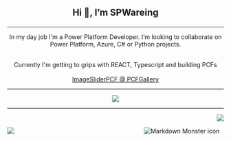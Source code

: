## <p align="center" >Hi 👋, I’m SPWareing   </p>                                          

--- 


<p align="center">In my day job I'm a Power Platform Developer. I’m looking to collaborate on Power Platform, Azure, C# or Python projects.</p><br>


<div align="center" > Currently I'm getting to grips with REACT, Typescript and building PCFs </div><br>



  
  


<div align="center"><a href="https://pcf.gallery/imagesliderpcf">ImageSliderPCF @ PCFGallery</a></div>


--------



<!--- 
![My Skills](https://skillicons.dev/icons?i=linkedin)   [off to linkedin...](https://www.linkedin.com/in/stewart-wareing-81923a51/)
--->

<p align="center"><img src="https://github-readme-stats.vercel.app/api?username=SPWareing&theme=vue-dark&show_icons=true&hide_border=true&count_private=true"/></p>



----



<p align="right"><img src="https://skillicons.dev/icons?i=azure,cs,py,ts"/></p>
<p align="right"><img src="https://www.codewars.com/users/LesPaulStudio/badges/micro"
     alt="Markdown Monster icon"
     style="float: right; margin-right: 10px;" /></p>
<a href="https://www.linkedin.com/in/stewart-wareing-81923a51/"> <img src="https://skillicons.dev/icons?i=linkedin"/> </a>
<!---
SPWareing/SPWareing is a ✨ special ✨ repository because its `README.md` (this file) appears on your GitHub profile.
You can click the Preview link to take a look at your changes.
--->
